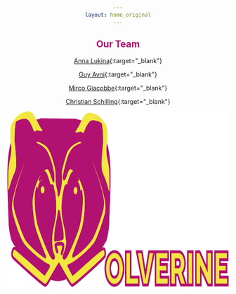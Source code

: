 ```yaml
---
layout: home_original
---
```


<link rel="stylesheet" href="https://maxcdn.bootstrapcdn.com/font-awesome/4.6.0/css/font-awesome.min.css">


## <center><span style="color:#b11170">Our Team</span></center>

<style>
body {
text-align: center}
</style>

[Anna Lukina](https://annalukina.com/){:target="_blank"}

[Guy Avni](https://sites.google.com/view/gavni){:target="_blank"}

[Mirco Giacobbe](https://mircogiacobbe.github.io/){:target="_blank"}

[Christian Schilling](https://www.christianschilling.net/){:target="_blank"}

<img height="400px" class="center-block" src="resources/logo.png">
